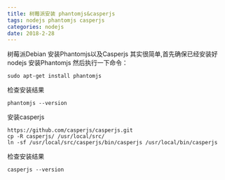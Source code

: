 ```yaml
---
title: 树莓派安装 phantomjs&casperjs
tags: nodejs phantomjs casperjs
categories: nodejs
date: 2018-2-28
---
```


树莓派Debian 安装Phantomjs以及Casperjs 其实很简单,首先确保已经安装好nodejs
安装Phantomjs
然后执行一下命令：
```jshelllanguage
sudo apt-get install phantomjs
```

检查安装结果
```jshelllanguage
phantomjs --version
```

安装casperjs
```jshelllanguage
https://github.com/casperjs/casperjs.git 
cp -R casperjs/ /usr/local/src/
ln -sf /usr/local/src/casperjs/bin/casperjs /usr/local/bin/casperjs
```

检查安装结果
```jshelllanguage
casperjs --version
```

